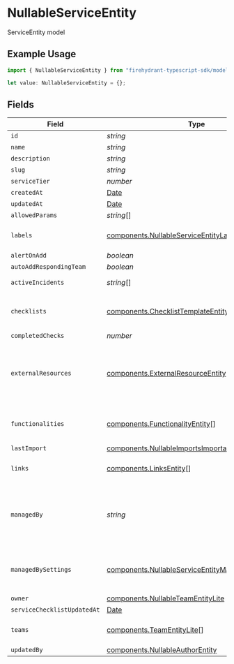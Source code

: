 # NullableServiceEntity

ServiceEntity model

## Example Usage

```typescript
import { NullableServiceEntity } from "firehydrant-typescript-sdk/models/components";

let value: NullableServiceEntity = {};
```

## Fields

| Field                                                                                                                    | Type                                                                                                                     | Required                                                                                                                 | Description                                                                                                              |
| ------------------------------------------------------------------------------------------------------------------------ | ------------------------------------------------------------------------------------------------------------------------ | ------------------------------------------------------------------------------------------------------------------------ | ------------------------------------------------------------------------------------------------------------------------ |
| `id`                                                                                                                     | *string*                                                                                                                 | :heavy_minus_sign:                                                                                                       | N/A                                                                                                                      |
| `name`                                                                                                                   | *string*                                                                                                                 | :heavy_minus_sign:                                                                                                       | N/A                                                                                                                      |
| `description`                                                                                                            | *string*                                                                                                                 | :heavy_minus_sign:                                                                                                       | N/A                                                                                                                      |
| `slug`                                                                                                                   | *string*                                                                                                                 | :heavy_minus_sign:                                                                                                       | N/A                                                                                                                      |
| `serviceTier`                                                                                                            | *number*                                                                                                                 | :heavy_minus_sign:                                                                                                       | N/A                                                                                                                      |
| `createdAt`                                                                                                              | [Date](https://developer.mozilla.org/en-US/docs/Web/JavaScript/Reference/Global_Objects/Date)                            | :heavy_minus_sign:                                                                                                       | N/A                                                                                                                      |
| `updatedAt`                                                                                                              | [Date](https://developer.mozilla.org/en-US/docs/Web/JavaScript/Reference/Global_Objects/Date)                            | :heavy_minus_sign:                                                                                                       | N/A                                                                                                                      |
| `allowedParams`                                                                                                          | *string*[]                                                                                                               | :heavy_minus_sign:                                                                                                       | N/A                                                                                                                      |
| `labels`                                                                                                                 | [components.NullableServiceEntityLabels](../../models/components/nullableserviceentitylabels.md)                         | :heavy_minus_sign:                                                                                                       | An object of label key and values                                                                                        |
| `alertOnAdd`                                                                                                             | *boolean*                                                                                                                | :heavy_minus_sign:                                                                                                       | N/A                                                                                                                      |
| `autoAddRespondingTeam`                                                                                                  | *boolean*                                                                                                                | :heavy_minus_sign:                                                                                                       | N/A                                                                                                                      |
| `activeIncidents`                                                                                                        | *string*[]                                                                                                               | :heavy_minus_sign:                                                                                                       | List of active incident guids                                                                                            |
| `checklists`                                                                                                             | [components.ChecklistTemplateEntity](../../models/components/checklisttemplateentity.md)[]                               | :heavy_minus_sign:                                                                                                       | List of checklists associated with a service                                                                             |
| `completedChecks`                                                                                                        | *number*                                                                                                                 | :heavy_minus_sign:                                                                                                       | N/A                                                                                                                      |
| `externalResources`                                                                                                      | [components.ExternalResourceEntity](../../models/components/externalresourceentity.md)[]                                 | :heavy_minus_sign:                                                                                                       | Information about known linkages to representations of services outside of FireHydrant.                                  |
| `functionalities`                                                                                                        | [components.FunctionalityEntity](../../models/components/functionalityentity.md)[]                                       | :heavy_minus_sign:                                                                                                       | List of functionalities attached to the service                                                                          |
| `lastImport`                                                                                                             | [components.NullableImportsImportableResourceEntity](../../models/components/nullableimportsimportableresourceentity.md) | :heavy_minus_sign:                                                                                                       | N/A                                                                                                                      |
| `links`                                                                                                                  | [components.LinksEntity](../../models/components/linksentity.md)[]                                                       | :heavy_minus_sign:                                                                                                       | List of links attached to this service.                                                                                  |
| `managedBy`                                                                                                              | *string*                                                                                                                 | :heavy_minus_sign:                                                                                                       | If set, this field indicates that the service is managed by an integration and thus cannot be set manually               |
| `managedBySettings`                                                                                                      | [components.NullableServiceEntityManagedBySettings](../../models/components/nullableserviceentitymanagedbysettings.md)   | :heavy_minus_sign:                                                                                                       | Indicates the settings of the catalog that manages this service                                                          |
| `owner`                                                                                                                  | [components.NullableTeamEntityLite](../../models/components/nullableteamentitylite.md)                                   | :heavy_minus_sign:                                                                                                       | N/A                                                                                                                      |
| `serviceChecklistUpdatedAt`                                                                                              | [Date](https://developer.mozilla.org/en-US/docs/Web/JavaScript/Reference/Global_Objects/Date)                            | :heavy_minus_sign:                                                                                                       | N/A                                                                                                                      |
| `teams`                                                                                                                  | [components.TeamEntityLite](../../models/components/teamentitylite.md)[]                                                 | :heavy_minus_sign:                                                                                                       | List of teams attached to the service                                                                                    |
| `updatedBy`                                                                                                              | [components.NullableAuthorEntity](../../models/components/nullableauthorentity.md)                                       | :heavy_minus_sign:                                                                                                       | N/A                                                                                                                      |